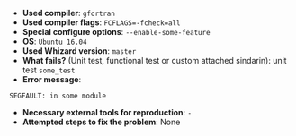 - **Used compiler**: `gfortran`
- **Used compiler flags**: `FCFLAGS=-fcheck=all`
- **Special configure options**: `--enable-some-feature`
- **OS**: `Ubuntu 16.04`
- **Used Whizard version**: `master`
- **What fails?** (Unit test, functional test or custom attached sindarin): unit test `some_test`
- **Error message**:

```
SEGFAULT: in some module
```

- **Necessary external tools for reproduction**: `-`
- **Attempted steps to fix the problem**: None

